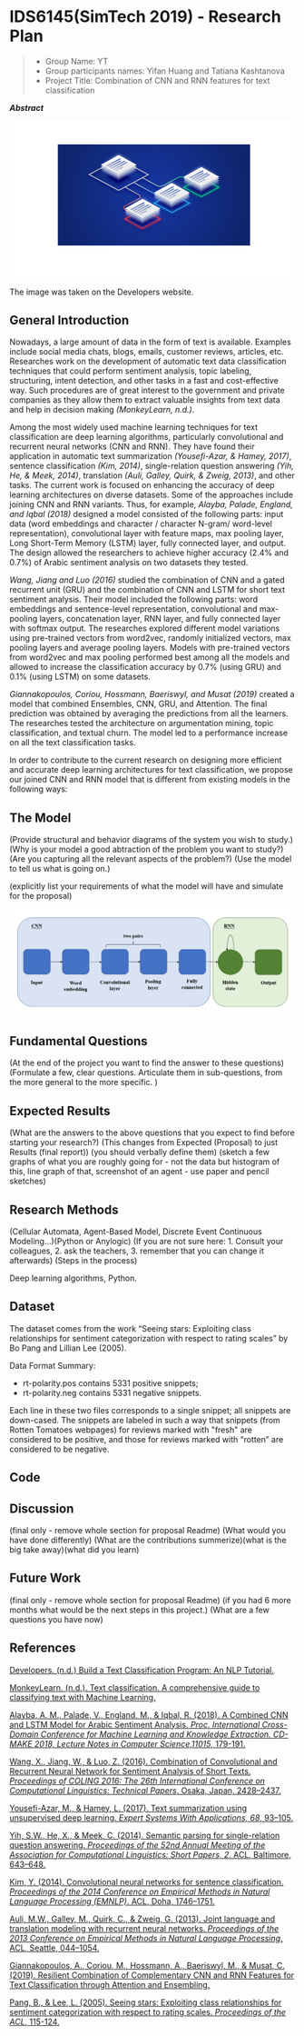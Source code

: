 # IDS6145(SimTech 2019) - Research Plan


> * Group Name: YT
> * Group participants names: Yifan Huang and Tatiana Kashtanova
> * Project Title: Combination of CNN and RNN features for text classification


***Abstract***

![Text classification](images/TextClassification.png)


The image was taken on the Developers website.

## General Introduction

Nowadays, a large amount of data in the form of text is available. Examples include social media chats, blogs, emails, customer reviews, articles, etc. Researches work on the development of automatic text data classification techniques that could perform sentiment analysis, topic labeling, structuring, intent detection, and other tasks in a fast and cost-effective way. Such procedures are of great interest to the government and private companies as they allow them to extract valuable insights from text data and help in decision making *(MonkeyLearn, n.d.)*.

Among the most widely used machine learning techniques for text classification are deep learning algorithms, particularly convolutional and recurrent neural networks (CNN and RNN). They have found their application in automatic text summarization *(Yousefi-Azar, & Hamey, 2017)*, sentence classification *(Kim, 2014)*, single-relation question answering *(Yih, He, & Meek, 2014)*, translation *(Auli, Galley, Quirk, & Zweig, 2013)*, and other tasks. The current work is focused on enhancing the accuracy of deep learning architectures on diverse datasets. Some of the approaches include joining CNN and RNN variants. Thus, for example, *Alayba, Palade, England, and Iqbal (2018)* designed a model consisted of the following parts: input data (word embeddings and character / character N-gram/ word-level representation), convolutional layer with feature maps, max pooling layer, Long Short-Term Memory (LSTM) layer, fully connected layer, and output. The design allowed the researchers to achieve higher accuracy (2.4% and 0.7%) of Arabic sentiment analysis on two datasets they tested.

*Wang, Jiang and Luo (2016)* studied the combination of CNN and a gated recurrent unit (GRU) and the combination of CNN and LSTM for short text sentiment analysis. Their model included the following parts: word embeddings and sentence-level representation, convolutional and max-pooling layers, concatenation layer, RNN layer, and fully connected layer with softmax output. The researches explored different model variations using pre-trained vectors from word2vec, randomly initialized vectors, max pooling layers and average pooling layers. Models with pre-trained vectors from word2vec and max pooling performed best among all the models and allowed to increase the classification accuracy by 0.7% (using GRU) and 0.1% (using LSTM) on some datasets.

*Giannakopoulos, Coriou, Hossmann, Baeriswyl, and Musat (2019)* created a model that combined Ensembles, CNN, GRU, and Attention. The final prediction was obtained by averaging the predictions from all the learners. The researches tested the architecture on argumentation mining, topic classification, and textual churn. The model led to a performance increase on all the text classification tasks. 

In order to contribute to the current research on designing more efficient and accurate deep learning architectures for text classification, we propose our joined CNN and RNN model that is different from existing models in the following ways:








## The Model

(Provide structural and behavior diagrams of the system you wish to study.) (Why is your model a good abtraction of the problem you want to study?) (Are you capturing all the relevant aspects of the problem?) (Use the model to tell us what is going on.)

(explicitly list your requirements of what the model will have and simulate for the proposal)

![Design](images/Design.PNG)

## Fundamental Questions
(At the end of the project you want to find the answer to these questions) (Formulate a few, clear questions. Articulate them in sub-questions, from the more general to the more specific. )

## Expected Results
(What are the answers to the above questions that you expect to find before starting your research?) (This changes from Expected (Proposal) to just Results (final report)) (you should verbally define them) (sketch a few graphs of what you are roughly going for - not the data but histogram of this, line graph of that, screenshot of an agent - use paper and pencil sketches)

## Research Methods
(Cellular Automata, Agent-Based Model, Discrete Event Continuous Modeling...)(Python or Anylogic) (If you are not sure here: 1. Consult your colleagues, 2. ask the teachers, 3. remember that you can change it afterwards) (Steps in the process)

Deep learning algorithms, Python.

## Dataset

The dataset comes from the work “Seeing stars: Exploiting class relationships for sentiment categorization with respect to rating scales” by Bo Pang and Lillian Lee (2005). 

Data Format Summary:

  * rt-polarity.pos contains 5331 positive snippets;
  * rt-polarity.neg contains 5331 negative snippets.

Each line in these two files corresponds to a single snippet; all snippets are down-cased. The snippets are labeled in such a way that snippets (from Rotten Tomatoes webpages) for reviews marked with "fresh" are considered to be positive, and those for reviews marked with “rotten” are considered to be negative.


## Code

## Discussion
(final only - remove whole section for proposal Readme) (What would you have done differently) (What are the contributions summerize)(what is the big take away)(what did you learn)

## Future Work
(final only - remove whole section for proposal Readme) (if you had 6 more months what would be the next steps in this project.) (What are a few questions you have now)

## References

[Developers. (n.d.) Build a Text Classification Program: An NLP Tutorial.](https://www.toptal.com/machine-learning/nlp-tutorial-text-classification)

[MonkeyLearn. (n.d.). Text classification. A comprehensive guide to classifying text with Machine Learning.](https://monkeylearn.com/text-classification/)

[Alayba, A. M., Palade, V., England, M., & Iqbal, R. (2018). A Combined CNN and LSTM Model for Arabic Sentiment Analysis. *Proc. International Cross-Domain Conference for Machine Learning and Knowledge Extraction. CD-MAKE 2018, Lecture Notes in Computer Science,11015*, 179-191.](https://arxiv.org/abs/1807.02911)

[Wang, X., Jiang, W., & Luo, Z. (2016). Combination of Convolutional and Recurrent Neural Network for Sentiment Analysis of Short Texts. *Proceedings of COLING 2016: The 26th International Conference on Computational Linguistics: Technical Papers*. Osaka, Japan, 2428–2437.](https://www.aclweb.org/anthology/C16-1229) 

[Yousefi-Azar, M., & Hamey, L. (2017). Text summarization using unsupervised deep learning. *Expert Systems With Applications, 68*, 93–105.](https://www.sciencedirect.com/science/article/pii/S0957417416305486)

[Yih, S.W., He, X., & Meek, C. (2014). Semantic parsing for single-relation question answering. *Proceedings of the 52nd Annual Meeting of the Association for Computational Linguistics: Short Papers, 2*. ACL, Baltimore, 643–648.](http://acl2014.org/acl2014/P14-2/pdf/P14-2105.pdf)

[Kim, Y. (2014). Convolutional neural networks for sentence classification. *Proceedings of the 2014 Conference on Empirical Methods in Natural Language Processing (EMNLP)*. ACL, Doha, 1746–1751.](https://www.aclweb.org/anthology/D14-1181)

[Auli, M.W., Galley, M., Quirk, C., & Zweig, G. (2013). Joint language and translation modeling with recurrent neural networks. *Proceedings of the 2013 Conference on Empirical Methods in Natural Language Processing*. ACL, Seattle, 044–1054.](https://www.aclweb.org/anthology/D13-1106) 

[Giannakopoulos, A., Coriou, M., Hossmann, A., Baeriswyl, M., & Musat, C. (2019). Resilient Combination of Complementary CNN and RNN Features for Text Classification through Attention and Ensembling.](https://arxiv.org/pdf/1903.12157.pdf)

[Pang, B., & Lee, L. (2005). Seeing stars: Exploiting class relationships for sentiment categorization with respect to rating scales. *Proceedings of the ACL*, 115-124.](http://www.cs.cornell.edu/people/pabo/movie-review-data/)
